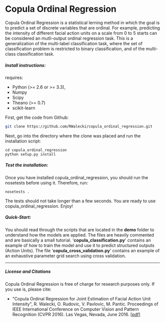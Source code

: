 # Copula Ordinal Regression
Copula Ordinal Regression is a statistical lerning method in which the goal is to predict a set of discrete variables that are ordinal. For example, predicting the intensity of different facial action units on a scale from 0 to 5 starts can be considered an mutli-output ordinal regression task.
This is a generalization of the multi-label classification task, where the set of classification problem is restricted to binary classification, and of the multi-class classification task.

##### Install instructions:
requires:
* Python (>= 2.6 or >= 3.3),
* Numpy
* Scipy
* Theano (>= 0.7)
* scikit-learn

First, get the code from Github:
```sh
git clone https://github.com/RWalecki/copula_ordinal_regression.git
```

Next, go into the directory where the clone was placed and run the installation script:
```
cd copula_ordinal_regression
python setup.py install
```

##### Test the installation:
Once you have installed copula_ordinal_regression, you should run the nosetests before using it.
Therefore, run:
```
nosetests .
```
The tests should not take longer than a few seconds. You are ready to use copula_ordinal_regression. Enjoy!

##### Quick-Start:
You should read through the scripts that are located in the __demo__ folder to understand how the models are applied. The files are heavily commented and are basically a small tutorial.
'__copula_classification.py__' contains an example of how to train the model and use it to predict structured outputs (Action Units).
The file '__copula_cross_validation.py__' contains an example of an exhaustive parameter grid search using cross validation.
___
##### License and Citations
Copula Ordinal Regression is free of charge for research purposes only.
If you use is, please cite:
* "Copula Ordinal Regression for Joint Estimation of Facial Action Unit Intensity", R. Walecki, O. Rudovic, V. Pavlovic, M. Pantic. Proceedings of IEEE International Conference on Computer Vision and Pattern Recognition (CVPR 2016). Las Vegas, Nevada, June 2016.
[[pdf](http://ibug.doc.ic.ac.uk/media/uploads/documents/copula_ordinal_regression__cvpr2016_final.pdf "pdf")]
